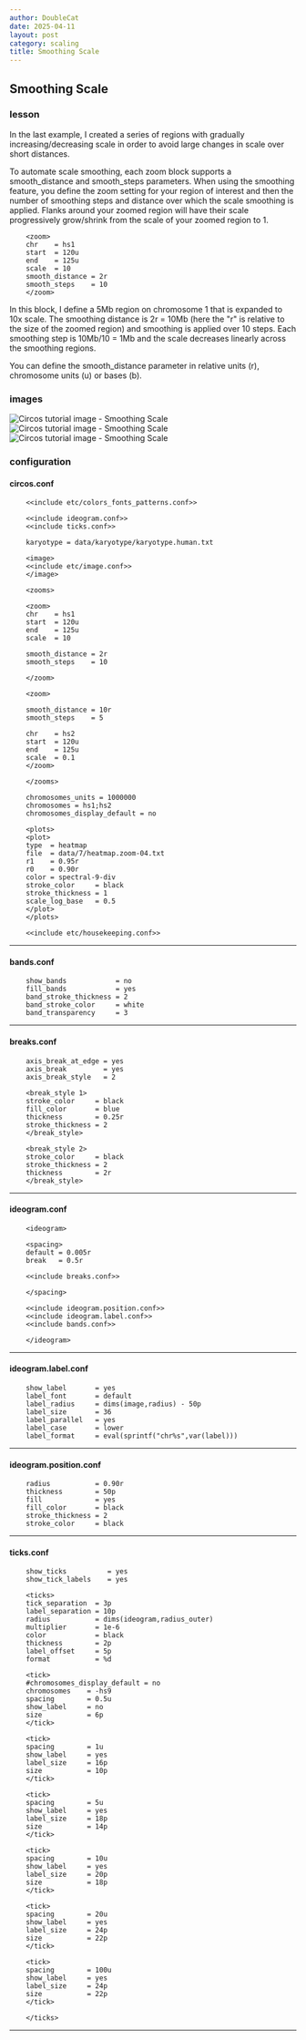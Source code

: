 ```yaml
---
author: DoubleCat
date: 2025-04-11
layout: post
category: scaling
title: Smoothing Scale
---
```


## Smoothing Scale
### lesson
In the last example, I created a series of regions with gradually
increasing/decreasing scale in order to avoid large changes in scale over
short distances.

To automate scale smoothing, each zoom block supports a smooth_distance and
smooth_steps parameters. When using the smoothing feature, you define the zoom
setting for your region of interest and then the number of smoothing steps and
distance over which the scale smoothing is applied. Flanks around your zoomed
region will have their scale progressively grow/shrink from the scale of your
zoomed region to 1.

```    
    <zoom>
    chr    = hs1
    start  = 120u
    end    = 125u
    scale  = 10
    smooth_distance = 2r
    smooth_steps    = 10
    </zoom>
```
In this block, I define a 5Mb region on chromosome 1 that is expanded to 10x
scale. The smoothing distance is 2r = 10Mb (here the "r" is relative to the
size of the zoomed region) and smoothing is applied over 10 steps. Each
smoothing step is 10Mb/10 = 1Mb and the scale decreases linearly across the
smoothing regions.

You can define the smooth_distance parameter in relative units (r), chromosome
units (u) or bases (b).
### images
![Circos tutorial image - Smoothing
Scale](/documentation/tutorials/scaling/scale_smoothing/img/01.png) ![Circos
tutorial image - Smoothing
Scale](/documentation/tutorials/scaling/scale_smoothing/img/02.png) ![Circos
tutorial image - Smoothing
Scale](/documentation/tutorials/scaling/scale_smoothing/img/03.png)
### configuration
#### circos.conf
```    
    <<include etc/colors_fonts_patterns.conf>>
    
    <<include ideogram.conf>>
    <<include ticks.conf>>
    
    karyotype = data/karyotype/karyotype.human.txt
    
    <image>
    <<include etc/image.conf>>
    </image>
    
    <zooms>
    
    <zoom>
    chr    = hs1
    start  = 120u
    end    = 125u
    scale  = 10
    
    smooth_distance = 2r
    smooth_steps    = 10
    
    </zoom>
    
    <zoom>
    
    smooth_distance = 10r
    smooth_steps    = 5
    
    chr    = hs2
    start  = 120u
    end    = 125u
    scale  = 0.1
    </zoom>
    
    </zooms>
    
    chromosomes_units = 1000000
    chromosomes = hs1;hs2
    chromosomes_display_default = no
    
    <plots>
    <plot>
    type  = heatmap
    file  = data/7/heatmap.zoom-04.txt
    r1    = 0.95r
    r0    = 0.90r
    color = spectral-9-div
    stroke_color     = black
    stroke_thickness = 1
    scale_log_base   = 0.5
    </plot>
    </plots>
    
    <<include etc/housekeeping.conf>>
```
  

* * *

#### bands.conf
```    
    show_bands            = no
    fill_bands            = yes
    band_stroke_thickness = 2
    band_stroke_color     = white
    band_transparency     = 3
```
  

* * *

#### breaks.conf
```    
    axis_break_at_edge = yes
    axis_break         = yes
    axis_break_style   = 2
    
    <break_style 1>
    stroke_color     = black
    fill_color       = blue
    thickness        = 0.25r
    stroke_thickness = 2
    </break_style>
    
    <break_style 2>
    stroke_color     = black
    stroke_thickness = 2
    thickness        = 2r
    </break_style>
``````
  

* * *

#### ideogram.conf
```    
    <ideogram>
    
    <spacing>
    default = 0.005r
    break   = 0.5r
    
    <<include breaks.conf>>
    
    </spacing>
    
    <<include ideogram.position.conf>>
    <<include ideogram.label.conf>>
    <<include bands.conf>>
    
    </ideogram>
``````
  

* * *

#### ideogram.label.conf
```    
    show_label       = yes
    label_font       = default
    label_radius     = dims(image,radius) - 50p
    label_size       = 36
    label_parallel   = yes
    label_case       = lower
    label_format     = eval(sprintf("chr%s",var(label)))
``````
  

* * *

#### ideogram.position.conf
```    
    radius           = 0.90r
    thickness        = 50p
    fill             = yes
    fill_color       = black
    stroke_thickness = 2
    stroke_color     = black
```
  

* * *

#### ticks.conf
```    
    show_ticks          = yes
    show_tick_labels    = yes
    
    <ticks>
    tick_separation  = 3p
    label_separation = 10p
    radius           = dims(ideogram,radius_outer)
    multiplier       = 1e-6
    color            = black
    thickness        = 2p
    label_offset     = 5p
    format           = %d
    
    <tick>
    #chromosomes_display_default = no
    chromosomes    = -hs9
    spacing        = 0.5u
    show_label     = no
    size           = 6p
    </tick>
    
    <tick>
    spacing        = 1u
    show_label     = yes
    label_size     = 16p
    size           = 10p
    </tick>
    
    <tick>
    spacing        = 5u
    show_label     = yes
    label_size     = 18p
    size           = 14p
    </tick>
    
    <tick>
    spacing        = 10u
    show_label     = yes
    label_size     = 20p
    size           = 18p
    </tick>
    
    <tick>
    spacing        = 20u
    show_label     = yes
    label_size     = 24p
    size           = 22p
    </tick>
    
    <tick>
    spacing        = 100u
    show_label     = yes
    label_size     = 24p
    size           = 22p
    </tick>
    
    </ticks>
```
  

* * *
